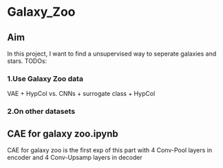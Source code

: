 # Galaxy_Zoo

Aim
-----
In this project, I want to find a unsupervised way to seperate galaxies and stars.
TODOs:
### 1.Use Galaxy Zoo data
VAE + HypCol vs. CNNs + surrogate class + HypCol
### 2.On other datasets




CAE for galaxy zoo.ipynb
-----
CAE for galaxy zoo is the first exp of this part
with 4 Conv-Pool layers in encoder 
and 4 Conv-Upsamp layers in decoder

